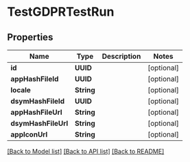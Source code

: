 # TestGDPRTestRun

## Properties
Name | Type | Description | Notes
------------ | ------------- | ------------- | -------------
**id** | **UUID** |  | [optional] 
**appHashFileId** | **UUID** |  | [optional] 
**locale** | **String** |  | [optional] 
**dsymHashFileId** | **UUID** |  | [optional] 
**appHashFileUrl** | **String** |  | [optional] 
**dsymHashFileUrl** | **String** |  | [optional] 
**appIconUrl** | **String** |  | [optional] 

[[Back to Model list]](../README.md#documentation-for-models) [[Back to API list]](../README.md#documentation-for-api-endpoints) [[Back to README]](../README.md)


